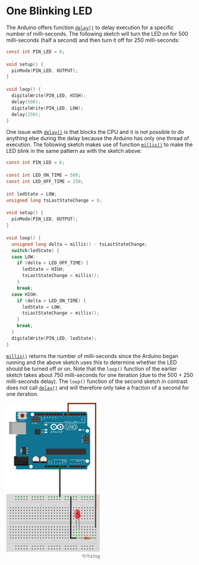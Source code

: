 # One Blinking LED

The Arduino offers function <a href="https://www.arduino.cc/en/Reference/Delay">`delay()`</a>
to delay execution for a specific number of milli-seconds. The following sketch will turn the LED on
for 500 milli-seconds (half a second) and then turn it off for 250 milli-seconds:

```c
const int PIN_LED = 6;

void setup() {
  pinMode(PIN_LED, OUTPUT);
}

void loop() {
  digitalWrite(PIN_LED, HIGH);
  delay(500);
  digitalWrite(PIN_LED, LOW);
  delay(250);
}
```

One issue with <a href="https://www.arduino.cc/en/Reference/Delay">`delay()`</a> is that blocks the
CPU and it is not possible to do anything else during the delay because the Arduino has only one
thread of execution. The following sketch makes use of function
<a href="https://www.arduino.cc/en/Reference/Millis">`millis()`</a> to make the LED blink in the
same pattern as with the sketch above:

```c
const int PIN_LED = 6;

const int LED_ON_TIME = 500;
const int LED_OFF_TIME = 250;

int ledState = LOW;
unsigned long tsLastStateChange = 0;

void setup() {
  pinMode(PIN_LED, OUTPUT);
}

void loop() {
  unsigned long delta = millis() - tsLastStateChange;
  switch(ledState) {
  case LOW:
    if (delta > LED_OFF_TIME) {
      ledState = HIGH;
      tsLastStateChange = millis();
    }
    break;
  case HIGH:
    if (delta > LED_ON_TIME) {
      ledState = LOW;
      tsLastStateChange = millis();
    }
    break;
  }
  digitalWrite(PIN_LED, ledState);
}
```

<a href="https://www.arduino.cc/en/Reference/Millis">`millis()`</a> returns the number of milli-seconds since
the Arduino began running and the above sketch uses this to determine whether the LED should be turned off or
on. Note that the `loop()` function of the earlier sketch takes about 750 milli-seconds for one iteration
(due to the 500 + 250 milli-seconds delay). The `loop()` function of the second sketch in contrast does not call
<a href="https://www.arduino.cc/en/Reference/Delay">`delay()`</a> and will therefore only take a fraction
of a second for one iteration.



<img src="OneBlinkingLED_bb.png" width="50%"/>


